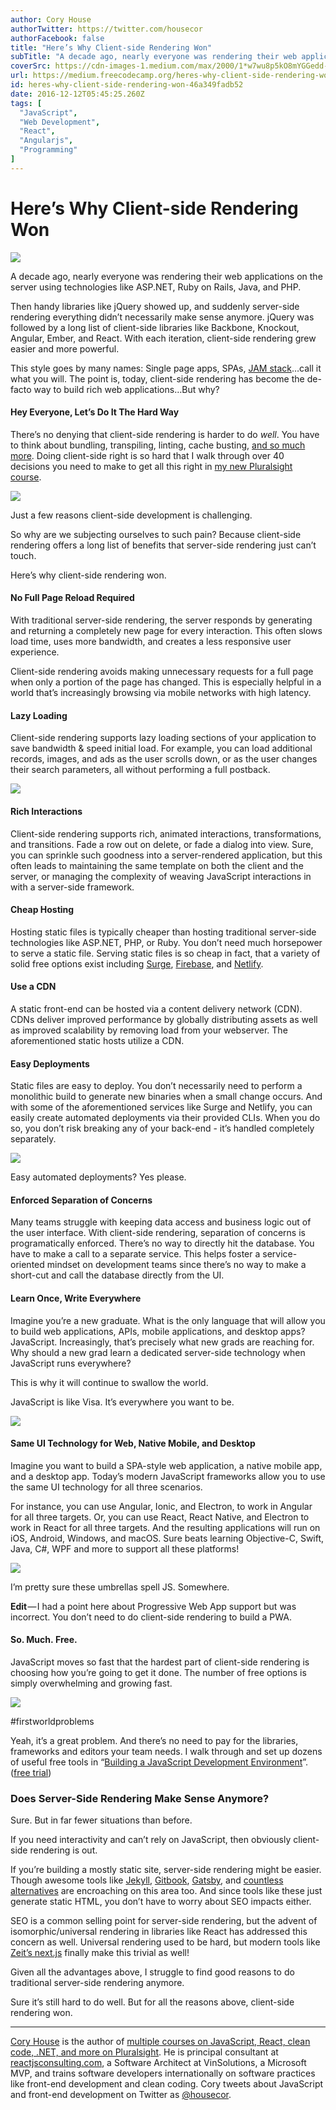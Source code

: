 ```yaml
---
author: Cory House
authorTwitter: https://twitter.com/housecor
authorFacebook: false
title: "Here’s Why Client-side Rendering Won"
subTitle: "A decade ago, nearly everyone was rendering their web applications on the server using technologies like ASP.NET, Ruby on Rails, Java, an..."
coverSrc: https://cdn-images-1.medium.com/max/2000/1*w7wu8p5kO8mYGGedd-zOZg.png
url: https://medium.freecodecamp.org/heres-why-client-side-rendering-won-46a349fadb52
id: heres-why-client-side-rendering-won-46a349fadb52
date: 2016-12-12T05:45:25.260Z
tags: [
  "JavaScript",
  "Web Development",
  "React",
  "Angularjs",
  "Programming"
]
---
```

# Here’s Why Client-side Rendering Won







![](https://cdn-images-1.medium.com/max/2000/1*w7wu8p5kO8mYGGedd-zOZg.png)







A decade ago, nearly everyone was rendering their web applications on the server using technologies like ASP.NET, Ruby on Rails, Java, and PHP.

Then handy libraries like jQuery showed up, and suddenly server-side rendering everything didn’t necessarily make sense anymore. jQuery was followed by a long list of client-side libraries like Backbone, Knockout, Angular, Ember, and React. With each iteration, client-side rendering grew easier and more powerful.

This style goes by many names: Single page apps, SPAs, [JAM stack](https://jamstack.org)…call it what you will. The point is, today, client-side rendering has become the de-facto way to build rich web applications…But why?

#### Hey Everyone, Let’s Do It The Hard Way

There’s no denying that client-side rendering is harder to do _well_. You have to think about bundling, transpiling, linting, cache busting, [and so much more](http://bit.ly/jsdevenv). Doing client-side right is so hard that I walk through over 40 decisions you need to make to get all this right in [my new Pluralsight course](http://bit.ly/jsdevenv).



[![](https://cdn-images-1.medium.com/max/1600/1*gh1iUc_CnNkJQYPxA-q54Q.png)](http://bit.ly/jsdevenv)

Just a few reasons client-side development is challenging.



So why are we subjecting ourselves to such pain? Because client-side rendering offers a long list of benefits that server-side rendering just can’t touch.

Here’s why client-side rendering won.

#### No Full Page Reload Required

With traditional server-side rendering, the server responds by generating and returning a completely new page for every interaction. This often slows load time, uses more bandwidth, and creates a less responsive user experience.

Client-side rendering avoids making unnecessary requests for a full page when only a portion of the page has changed. This is especially helpful in a world that’s increasingly browsing via mobile networks with high latency.

#### Lazy Loading

Client-side rendering supports lazy loading sections of your application to save bandwidth & speed initial load. For example, you can load additional records, images, and ads as the user scrolls down, or as the user changes their search parameters, all without performing a full postback.



![](https://cdn-images-1.medium.com/max/1600/1*JuR88JoXHRSiGne-7k2XkQ.jpeg)



#### Rich Interactions

Client-side rendering supports rich, animated interactions, transformations, and transitions. Fade a row out on delete, or fade a dialog into view. Sure, you can sprinkle such goodness into a server-rendered application, but this often leads to maintaining the same template on both the client and the server, or managing the complexity of weaving JavaScript interactions in with a server-side framework.

#### Cheap Hosting

Hosting static files is typically cheaper than hosting traditional server-side technologies like ASP.NET, PHP, or Ruby. You don’t need much horsepower to serve a static file. Serving static files is so cheap in fact, that a variety of solid free options exist including [Surge](http://surge.sh), [Firebase](https://firebase.google.com), and [Netlify](https://www.netlify.com).

#### Use a CDN

A static front-end can be hosted via a content delivery network (CDN). CDNs deliver improved performance by globally distributing assets as well as improved scalability by removing load from your webserver. The aforementioned static hosts utilize a CDN.

#### Easy Deployments

Static files are easy to deploy. You don’t necessarily need to perform a monolithic build to generate new binaries when a small change occurs. And with some of the aforementioned services like Surge and Netlify, you can easily create automated deployments via their provided CLIs. When you do so, you don’t risk breaking any of your back-end - it’s handled completely separately.



![](https://cdn-images-1.medium.com/max/1600/1*C1P0N253ts3T6vfiNlr5Pw.jpeg)

Easy automated deployments? Yes please.



#### Enforced Separation of Concerns

Many teams struggle with keeping data access and business logic out of the user interface. With client-side rendering, separation of concerns is programatically enforced. There’s no way to directly hit the database. You have to make a call to a separate service. This helps foster a service-oriented mindset on development teams since there’s no way to make a short-cut and call the database directly from the UI.

#### Learn Once, Write Everywhere

Imagine you’re a new graduate. What is the only language that will allow you to build web applications, APIs, mobile applications, and desktop apps? JavaScript. Increasingly, that’s precisely what new grads are reaching for. Why should a new grad learn a dedicated server-side technology when JavaScript runs everywhere?

This is why it will continue to swallow the world.

JavaScript is like Visa. It’s everywhere you want to be.



![](https://cdn-images-1.medium.com/max/1600/1*2did013Zv3BW5CBhFxjpXg.png)



#### Same UI Technology for Web, Native Mobile, and Desktop

Imagine you want to build a SPA-style web application, a native mobile app, and a desktop app. Today’s modern JavaScript frameworks allow you to use the same UI technology for all three scenarios.

For instance, you can use Angular, Ionic, and Electron, to work in Angular for all three targets. Or, you can use React, React Native, and Electron to work in React for all three targets. And the resulting applications will run on iOS, Android, Windows, and macOS. Sure beats learning Objective-C, Swift, Java, C#, WPF and more to support all these platforms!



![](https://cdn-images-1.medium.com/max/1600/1*UwfohjFF5hZSUzDptGoTIQ.jpeg)

I’m pretty sure these umbrellas spell JS. Somewhere.



**Edit** — I had a point here about Progressive Web App support but was incorrect. You don’t need to do client-side rendering to build a PWA.

#### So. Much. Free.

JavaScript moves so fast that the hardest part of client-side rendering is choosing how you’re going to get it done. The number of free options is simply overwhelming and growing fast.



[![](https://cdn-images-1.medium.com/max/1600/1*32wa76FqCIhUif5qPIxAOw.png)](https://app.pluralsight.com/library/courses/javascript-development-environment/table-of-contents)

#firstworldproblems



Yeah, it’s a great problem. And there’s no need to pay for the libraries, frameworks and editors your team needs. I walk through and set up dozens of useful free tools in “[Building a JavaScript Development Environment](http://bit.ly/jsdevenv)”. ([free trial](https://www.pluralsight.com/pricing))

### Does Server-Side Rendering Make Sense Anymore?

Sure. But in far fewer situations than before.

If you need interactivity and can’t rely on JavaScript, then obviously client-side rendering is out.

If you’re building a mostly static site, server-side rendering might be easier. Though awesome tools like [Jekyll](https://jekyllrb.com), [Gitbook](https://www.gitbook.com), [Gatsby](https://github.com/gatsbyjs/gatsby), and [countless alternatives](https://www.staticgen.com) are encroaching on this area too. And since tools like these just generate static HTML, you don’t have to worry about SEO impacts either.

SEO is a common selling point for server-side rendering, but the advent of isomorphic/universal rendering in libraries like React has addressed this concern as well. Universal rendering used to be hard, but modern tools like [Zeit’s next.js](https://github.com/zeit/next.js) finally make this trivial as well!

Given all the advantages above, I struggle to find good reasons to do traditional server-side rendering anymore.

Sure it’s still hard to do well. But for all the reasons above, client-side rendering won.











* * *







[Cory House](https://twitter.com/housecor) is the author of [multiple courses on JavaScript, React, clean code, .NET, and more on Pluralsight](http://pluralsight.com/author/cory-house). He is principal consultant at [reactjsconsulting.com](http://www.reactjsconsulting.com), a Software Architect at VinSolutions, a Microsoft MVP, and trains software developers internationally on software practices like front-end development and clean coding. Cory tweets about JavaScript and front-end development on Twitter as [@housecor](http://www.twitter.com/housecor).








